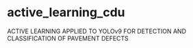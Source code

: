 # active_learning_cdu
ACTIVE LEARNING APPLIED TO YOLOv9 FOR DETECTION AND CLASSIFICATION OF PAVEMENT DEFECTS
